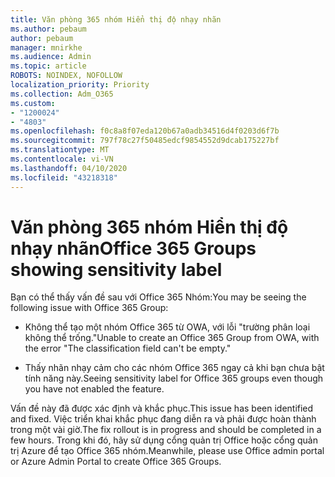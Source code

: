 ```yaml
---
title: Văn phòng 365 nhóm Hiển thị độ nhạy nhãn
ms.author: pebaum
author: pebaum
manager: mnirkhe
ms.audience: Admin
ms.topic: article
ROBOTS: NOINDEX, NOFOLLOW
localization_priority: Priority
ms.collection: Adm_O365
ms.custom:
- "1200024"
- "4803"
ms.openlocfilehash: f0c8a8f07eda120b67a0adb34516d4f0203d6f7b
ms.sourcegitcommit: 797f78c27f50485edcf9854552d9dcab175227bf
ms.translationtype: MT
ms.contentlocale: vi-VN
ms.lasthandoff: 04/10/2020
ms.locfileid: "43218318"
---
```

# <a name="office-365-groups-showing-sensitivity-label"></a><span data-ttu-id="f8f3a-102">Văn phòng 365 nhóm Hiển thị độ nhạy nhãn</span><span class="sxs-lookup"><span data-stu-id="f8f3a-102">Office 365 Groups showing sensitivity label</span></span>

<span data-ttu-id="f8f3a-103">Bạn có thể thấy vấn đề sau với Office 365 Nhóm:</span><span class="sxs-lookup"><span data-stu-id="f8f3a-103">You may be seeing the following issue with Office 365 Group:</span></span>

- <span data-ttu-id="f8f3a-104">Không thể tạo một nhóm Office 365 từ OWA, với lỗi "trường phân loại không thể trống."</span><span class="sxs-lookup"><span data-stu-id="f8f3a-104">Unable to create an Office 365 Group from OWA, with the error "The classification field can't be empty."</span></span>

- <span data-ttu-id="f8f3a-105">Thấy nhãn nhạy cảm cho các nhóm Office 365 ngay cả khi bạn chưa bật tính năng này.</span><span class="sxs-lookup"><span data-stu-id="f8f3a-105">Seeing sensitivity label for Office 365 groups even though you have not enabled the feature.</span></span>

<span data-ttu-id="f8f3a-106">Vấn đề này đã được xác định và khắc phục.</span><span class="sxs-lookup"><span data-stu-id="f8f3a-106">This issue has been identified and fixed.</span></span> <span data-ttu-id="f8f3a-107">Việc triển khai khắc phục đang diễn ra và phải được hoàn thành trong một vài giờ.</span><span class="sxs-lookup"><span data-stu-id="f8f3a-107">The fix rollout is in progress and should be completed in a few hours.</span></span> <span data-ttu-id="f8f3a-108">Trong khi đó, hãy sử dụng cổng quản trị Office hoặc cổng quản trị Azure để tạo Office 365 nhóm.</span><span class="sxs-lookup"><span data-stu-id="f8f3a-108">Meanwhile, please use Office admin portal or Azure Admin Portal to create Office 365 Groups.</span></span>  
